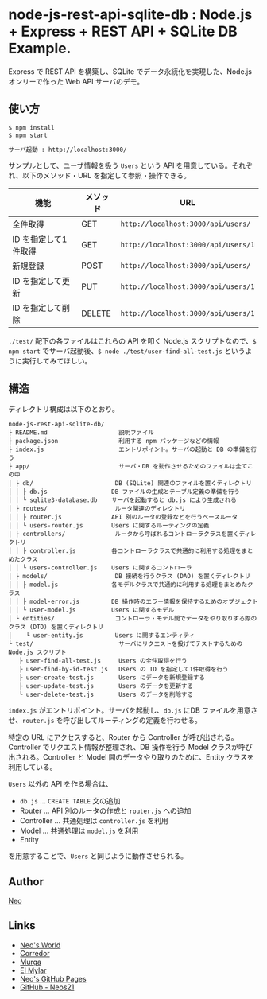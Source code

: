 # node-js-rest-api-sqlite-db : Node.js + Express + REST API + SQLite DB Example.

Express で REST API を構築し、SQLite でデータ永続化を実現した、Node.js オンリーで作った Web API サーバのデモ。


## 使い方

```sh
$ npm install
$ npm start

サーバ起動 : http://localhost:3000/
```

サンプルとして、ユーザ情報を扱う `Users` という API を用意している。それぞれ、以下のメソッド・URL を指定して参照・操作できる。

| 機能                 | メソッド | URL                                 |
|----------------------|----------|-------------------------------------|
| 全件取得             | GET      | `http://localhost:3000/api/users/`  |
| ID を指定して1件取得 | GET      | `http://localhost:3000/api/users/1` |
| 新規登録             | POST     | `http://localhost:3000/api/users/`  |
| ID を指定して更新    | PUT      | `http://localhost:3000/api/users/1` |
| ID を指定して削除    | DELETE   | `http://localhost:3000/api/users/1` |

`./test/` 配下の各ファイルはこれらの API を叩く Node.js スクリプトなので、`$ npm start` でサーバ起動後、`$ node ./test/user-find-all-test.js` というように実行してみてほしい。


## 構造

ディレクトリ構成は以下のとおり。

```
node-js-rest-api-sqlite-db/
├ README.md                    説明ファイル
├ package.json                 利用する npm パッケージなどの情報
├ index.js                     エントリポイント。サーバの起動と DB の準備を行う
├ app/                         サーバ・DB を動作させるためのファイルは全てこの中
│ ├ db/                       DB (SQLite) 関連のファイルを置くディレクトリ
│ │ ├ db.js                  DB ファイルの生成とテーブル定義の準備を行う
│ │ └ sqlite3-database.db    サーバを起動すると db.js により生成される
│ ├ routes/                   ルータ関連のディレクトリ
│ │ ├ router.js              API 別のルータの登録などを行うベースルータ
│ │ └ users-router.js        Users に関するルーティングの定義
│ ├ controllers/              ルータから呼ばれるコントローラクラスを置くディレクトリ
│ │ ├ controller.js          各コントローラクラスで共通的に利用する処理をまとめたクラス
│ │ └ users-controller.js    Users に関するコントローラ
│ ├ models/                   DB 接続を行うクラス (DAO) を置くディレクトリ
│ │ ├ model.js               各モデルクラスで共通的に利用する処理をまとめたクラス
│ │ ├ model-error.js         DB 操作時のエラー情報を保持するためのオブジェクト
│ │ └ user-model.js          Users に関するモデル
│ └ entities/                 コントローラ・モデル間でデータをやり取りする際のクラス (DTO) を置くディレクトリ
│    └ user-entity.js         Users に関するエンティティ
└ test/                        サーバにリクエストを投げてテストするための Node.js スクリプト
   ├ user-find-all-test.js     Users の全件取得を行う
   ├ user-find-by-id-test.js   Users の ID を指定して1件取得を行う
   ├ user-create-test.js       Users にデータを新規登録する
   ├ user-update-test.js       Users のデータを更新する
   └ user-delete-test.js       Users のデータを削除する
```

`index.js` がエントリポイント。サーバを起動し、`db.js` にDB ファイルを用意させ、`router.js` を呼び出してルーティングの定義を行わせる。

特定の URL にアクセスすると、Router から Controller が呼び出される。Controller でリクエスト情報が整理され、DB 操作を行う Model クラスが呼び出される。Controller と Model 間のデータやり取りのために、Entity クラスを利用している。

`Users` 以外の API を作る場合は、

- `db.js` … `CREATE TABLE` 文の追加
- Router … API 別のルータの作成と `router.js` への追加
- Controller … 共通処理は `controller.js` を利用
- Model … 共通処理は `model.js` を利用
- Entity

を用意することで、`Users` と同じように動作させられる。


## Author

[Neo](http://neo.s21.xrea.com/)


## Links

- [Neo's World](http://neo.s21.xrea.com/)
- [Corredor](https://neos21.hatenablog.com/)
- [Murga](https://neos21.hatenablog.jp/)
- [El Mylar](https://neos21.hateblo.jp/)
- [Neo's GitHub Pages](https://neos21.github.io/)
- [GitHub - Neos21](https://github.com/Neos21/)
